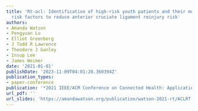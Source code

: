 ```yaml
---
title: 'Rt-acl: Identification of high-risk youth patients and their most significant
  risk factors to reduce anterior cruciate ligament reinjury risk'
authors:
- Amanda Watson
- Pengyuan Lu
- Elliot Greenberg
- J Todd R Lawrence
- Theodore J Ganley
- Insup Lee
- James Weimer
date: '2021-01-01'
publishDate: '2023-11-09T04:01:28.360394Z'
publication_types:
- paper-conference
publication: '*2021 IEEE/ACM Conference on Connected Health: Applications, Systems and Engineering Technologies (CHASE)*'
url_pdf: '' 
url_slides: 'https://amandawatson.org/publication/watson-2021-rt/ACLRT.pdf'
---
```

